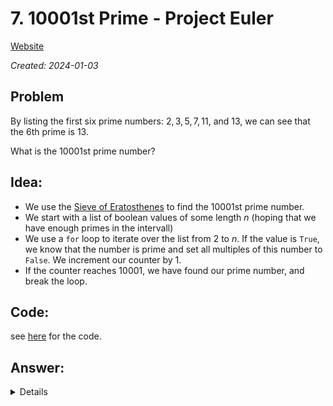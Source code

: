 # 7. $10001$st Prime - Project Euler

[Website](https://projecteuler.net/problem=7)

_Created: 2024-01-03_

## Problem
By listing the first six prime numbers: $2, 3, 5, 7, 11$, and $13$, we can see that the $6$th prime is $13$.

What is the $10001$st prime number?

## Idea:
- We use the [Sieve of Eratosthenes](https://en.wikipedia.org/wiki/Sieve_of_Eratosthenes) to find the $10001$st prime number.
- We start with a list of boolean values of some length $n$ (hoping that we have enough primes in the intervall)
- We use a `for` loop to iterate over the list from $2$ to $n$. If the value is `True`, we know that the number is prime and set all multiples of this number to `False`. We increment our counter by $1$.
- If the counter reaches $10001$, we have found our prime number, and break the loop.

## Code:
see [here](https://github.com/slow-connect/project-euler/blob/main/7.%2010001st%20Prime/main.py) for the code.

## Answer:

<details>
104743
<details>
